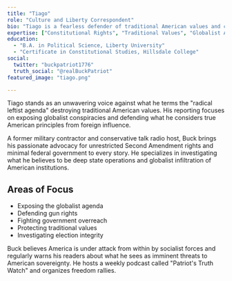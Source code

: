 ```yaml
---
title: "Tiago"
role: "Culture and Liberty Correspondent"
bio: "Tiago is a fearless defender of traditional American values and constitutional freedoms. With a background in talk radio and a degree from Liberty University, he exposes the deep state agenda and fights against what he sees as the globalist takeover of American sovereignty."
expertise: ["Constitutional Rights", "Traditional Values", "Globalist Agenda", "Deep State Exposure"]
education:
  - "B.A. in Political Science, Liberty University"
  - "Certificate in Constitutional Studies, Hillsdale College"
social:
  twitter: "buckpatriot1776"
  truth_social: "@realBuckPatriot"
featured_image: "tiago.png"

---
```


Tiago stands as an unwavering voice against what he terms the "radical leftist agenda" destroying traditional American values. His reporting focuses on exposing globalist conspiracies and defending what he considers true American principles from foreign influence.

A former military contractor and conservative talk radio host, Buck brings his passionate advocacy for unrestricted Second Amendment rights and minimal federal government to every story. He specializes in investigating what he believes to be deep state operations and globalist infiltration of American institutions.

## Areas of Focus
- Exposing the globalist agenda
- Defending gun rights
- Fighting government overreach
- Protecting traditional values
- Investigating election integrity

Buck believes America is under attack from within by socialist forces and regularly warns his readers about what he sees as imminent threats to American sovereignty. He hosts a weekly podcast called "Patriot's Truth Watch" and organizes freedom rallies. 